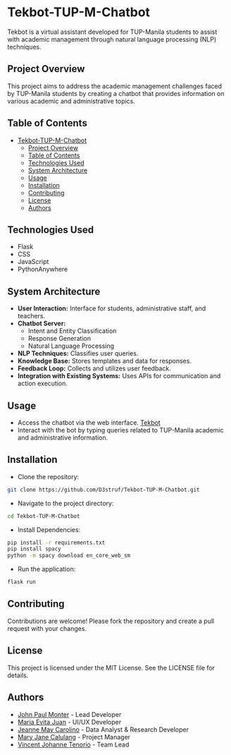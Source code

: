 # Tekbot-TUP-M-Chatbot

Tekbot is a virtual assistant developed for TUP-Manila students to assist with academic management through natural language processing (NLP) techniques.

## Project Overview

This project aims to address the academic management challenges faced by TUP-Manila students by creating a chatbot that provides information on various academic and administrative topics.

## Table of Contents

- [Tekbot-TUP-M-Chatbot](#tekbot-tup-m-chatbot)
  - [Project Overview](#project-overview)
  - [Table of Contents](#table-of-contents)
  - [Technologies Used](#technologies-used)
  - [System Architecture](#system-architecture)
  - [Usage](#usage)
  - [Installation](#installation)
  - [Contributing](#contributing)
  - [License](#license)
  - [Authors](#authors)

## Technologies Used

- Flask
- CSS
- JavaScript
- PythonAnywhere

## System Architecture

- **User Interaction:** Interface for students, administrative staff, and teachers.
- **Chatbot Server:**
  - Intent and Entity Classification
  - Response Generation
  - Natural Language Processing
- **NLP Techniques:** Classifies user queries.
- **Knowledge Base:** Stores templates and data for responses.
- **Feedback Loop:** Collects and utilizes user feedback.
- **Integration with Existing Systems:** Uses APIs for communication and action execution.

## Usage

- Access the chatbot via the web interface. [Tekbot](tekbot.pythonanywhere.com)
- Interact with the bot by typing queries related to TUP-Manila academic and administrative information.

## Installation

- Clone the repository:

``` bash
git clone https://github.com/D3struf/Tekbot-TUP-M-Chatbot.git
```

- Navigate to the project directory:

``` bash
cd Tekbot-TUP-M-Chatbot
```

- Install Dependencies:

``` bash
pip install -r requirements.txt
pip install spacy
python -m spacy download en_core_web_sm
```

- Run the application:

``` bash
flask run
```

## Contributing

Contributions are welcome! Please fork the repository and create a pull request with your changes.

## License

This project is licensed under the MIT License. See the LICENSE file for details.

## Authors

- [John Paul Monter](https://github.com/D3struf) - Lead Developer 
- [Maria Evita Juan](https://github.com/evyjuan) - UI/UX Developer 
- [Jeanne May Carolino](https://github.com/jeannmaycarolino) - Data Analyst & Research Developer 
- [Mary Jane Calulang](https://github.com/meri-hane) - Project Manager 
- [Vincent Johanne Tenorio](https://github.com/Yuhan-BSCS) - Team Lead
